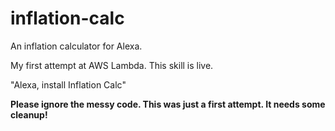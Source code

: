 # inflation-calc

An inflation calculator for Alexa.

My first attempt at AWS Lambda.  This skill is live.  

"Alexa, install Inflation Calc"

__Please ignore the messy code.  This was just a first attempt.  It needs some cleanup!__